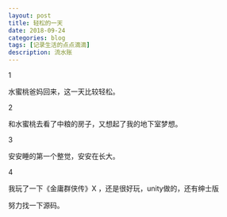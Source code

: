 ```yaml
---
layout: post
title: 轻松的一天
date: 2018-09-24
categories: blog
tags: [记录生活的点点滴滴]
description: 流水账
---
```


1 

水蜜桃爸妈回来，这一天比较轻松。

2

和水蜜桃去看了中粮的房子，又想起了我的地下室梦想。

3

安安睡的第一个整觉，安安在长大。

4

我玩了一下《金庸群侠传》X ，还是很好玩，unity做的，还有绅士版

努力找一下源码。